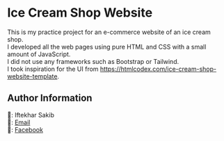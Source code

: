 # Ice Cream Shop Website
This is my practice project for an e-commerce website of an ice cream shop.  
I developed all the web pages using pure HTML and CSS with a small amount of JavaScript.  
I did not use any frameworks such as Bootstrap or Tailwind.  
I took inspiration for the UI from https://htmlcodex.com/ice-cream-shop-website-template.
## Author Information
📝: Iftekhar Sakib  
📧: [Email]( pro.iftekhar@gmail.com)  
🔗: [Facebook](https://www.facebook.com/SAKIB797)

